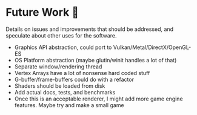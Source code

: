 # Future Work 🚧

Details on issues and improvements that should be addressed, and speculate about other uses for the software.

- Graphics API abstraction, could port to Vulkan/Metal/DirectX/OpenGL-ES
- OS Platform abstraction (maybe glutin/winit handles a lot of that)
- Separate window/rendering thread
- Vertex Arrays have a lot of nonsense hard coded stuff
- G-buffer/frame-buffers could do with a refactor
- Shaders should be loaded from disk
- Add actual docs, tests, and benchmarks
- Once this is an acceptable renderer, I might add more game engine features. Maybe try and make a small game
